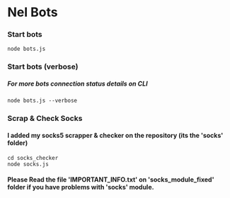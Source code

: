 # Nel Bots
### Start bots
```shell
node bots.js
```
### Start bots (verbose)
##### For more bots connection status details on CLI
```shell
node bots.js --verbose
```
### Scrap & Check Socks
#### I added my socks5 scrapper & checker on the repository (its the 'socks' folder)
```
cd socks_checker
node socks.js
```

#### Please Read the file 'IMPORTANT_INFO.txt' on 'socks_module_fixed' folder if you have problems with 'socks' module.